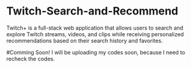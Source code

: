 # Twitch-Search-and-Recommend
Twitch+ is a full-stack web application that allows users to search and explore Twitch streams, videos, and clips while receiving personalized recommendations based on their search history and favorites.

#Comming Soon! I will be uploading my codes soon, because I need to recheck the codes.
